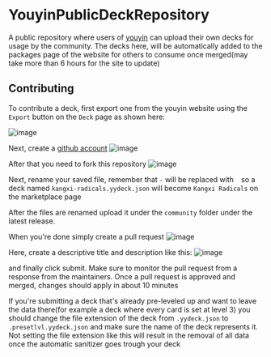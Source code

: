 # YouyinPublicDeckRepository
A public repository where users of [youyin](https://youyin.madladsquad.com/) can upload their own decks for usage by the community. The decks here, will
be automatically added to the packages page of the website for others to consume once merged(may take more than 6 hours for the site to update)

## Contributing
To contribute a deck, first export one from the youyin website using the `Export` button on the `Deck` page as shown here:

![image](https://user-images.githubusercontent.com/40400590/217593295-56180588-8bd6-4565-9fe3-1596d9f7b6fc.png)

Next, create a [github account](https://github.com/)
![image](https://user-images.githubusercontent.com/40400590/218274570-1bb00a32-f98a-4a16-a751-8251ca446167.png)

After that you need to fork this repository
![image](https://user-images.githubusercontent.com/40400590/218274678-62b382b4-42d9-4517-9342-fb8eed4c453a.png)

Next, rename your saved file, remember that `-` will be replaced with ` ` so a deck named `kangxi-radicals.yydeck.json` will become `Kangxi Radicals`
on the marketplace page

After the files are renamed upload it under the `community` folder under the latest release.

When you're done simply create a pull request
![image](https://user-images.githubusercontent.com/40400590/218274855-b18e6ac1-079b-4384-a287-84a2a982e25b.png)

Here, create a descriptive title and description like this:
![image](https://user-images.githubusercontent.com/40400590/218274942-1fd10711-b0cd-408b-8fe4-e14954802bae.png)

and finally click submit. Make sure to monitor the pull request from a response from the maintainers. Once a pull request is approved and merged, changes
should apply in about 10 minutes

If you're submitting a deck that's already pre-leveled up and want to leave the data there(for example a deck where every card is set at level 3) you
should change the file extension of the deck from `.yydeck.json` to `.presetlvl.yydeck.json` and make sure the name of the deck represents it.
Not setting the file extension like this will result in the removal of all data once the automatic sanitizer goes trough your deck
